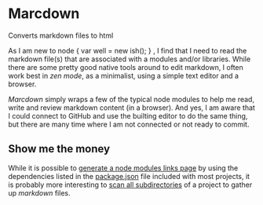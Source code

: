 <link href="public/css/marcdown.css" rel="stylesheet"></link>

# Marcdown

Converts markdown files to html

As I am new to node { var well = new ish(); } , I find that I need to read the markdown file(s) that
are associated with a modules and/or libraries. While there are some pretty good native tools around
to edit markdown, I often work best in *zen mode*, as a minimalist, using a simple text editor
and a browser.

*Marcdown* simply wraps a few of the typical node modules to help me read, write and review markdown 
content (in a browser). And yes, I am aware that I could connect to GitHub and use the builting editor
to do the same thing, but there are many time where I am not connected or not ready to commit.



## Show me the money

While it is possible to [generate a node modules links page](./packages.md) by using the dependencies 
listed in the [package.json](./package.json) file included with most projects, it is probably more 
interesting to [scan all subdirectories](./subdirs.md) of a project to gather up *markdown* files.



